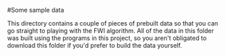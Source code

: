 #Some sample data

This directory contains a couple of pieces of prebuilt
data so that you can go straight to playing with the
FWI algorithm. All of the data in this folder was built
using the programs in this project, so you aren't
obligated to download this folder if you'd prefer to
build the data yourself.

